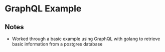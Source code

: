 # GraphQL Example

## Notes
- Worked through a basic example using GraphQL with golang to retrieve basic information from a postgres database
